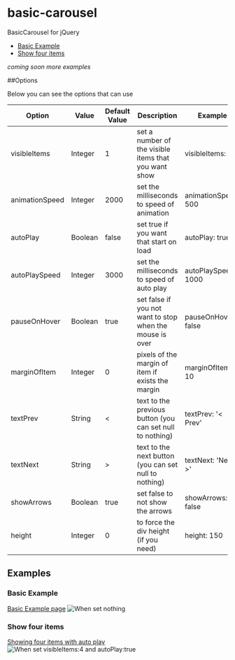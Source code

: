 basic-carousel
==============

BasicCarousel for jQuery

* [Basic Example](#basic-example)
* [Show four items](#show-four-items)

*coming soon more examples*

##Options

Below you can see the options that can use


| Option         | Value   | Default Value | Description                                               | Example             |
|----------------|---------|---------------|-----------------------------------------------------------|---------------------|
| visibleItems   | Integer | 1             | set a number of the visible items that you want show      | visibleItems: 2     |
| animationSpeed | Integer | 2000          | set the milliseconds to speed of animation                | animationSpeed: 500 |
| autoPlay       | Boolean | false         | set true if you want that start on load                   | autoPlay: true      |
| autoPlaySpeed  | Integer | 3000          | set the milliseconds to speed of auto play                | autoPlaySpeed: 1000 |
| pauseOnHover   | Boolean | true          | set false if you not want to stop when the mouse is over  | pauseOnHover: false |
| marginOfItem   | Integer | 0             | pixels of the margin of item if exists the margin         | marginOfItem: 10    |
| textPrev       | String  | <             | text to the previous button (you can set null to nothing) | textPrev: '< Prev'  |
| textNext       | String  | >             | text to the next button (you can set null to nothing)     | textNext: 'Next >'  |
| showArrows     | Boolean | true          | set false to not show the arrows                          | showArrows: false   |
| height         | Integer | 0             | to force the div height (if you need)                     | height: 150         |


## Examples

### Basic Example
[Basic Example page](http://www.ividal.net/basic-carousel/examples/basic)
![When set nothing](https://raw.github.com/euricovidal/basic-carousel/master/images_readme/basic-example.png)

### Show four items
[Showing four items with auto play](http://www.ividal.net/basic-carousel/examples/four-visible-items-auto)
![When set visibleItems:4 and autoPlay:true](https://raw.github.com/euricovidal/basic-carousel/master/images_readme/four-example.png)
